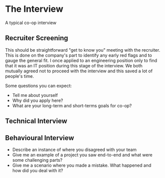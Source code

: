 # The Interview

A typical co-op interview

## Recruiter Screening

This should be straightforward "get to know you" meeting with the recruiter. This is done on the company's part to identify any early red flags and to gauge the general fit. I once applied to an engineering position only to find that it was an IT position during this stage of the interview. We both mutually agreed not to proceed with the interview and this saved a lot of people's time.

Some questions you can expect:
* Tell me about yourself
* Why did you apply here?
* What are your long-term and short-terms goals for co-op?

## Technical Interview



## Behavioural Interview

* Describe an instance of where you disagreed with your team
* Give me an example of a project you saw end-to-end and what were some challenging parts?
* Give me a scenario where you made a mistake. What happened and how did you deal with it?